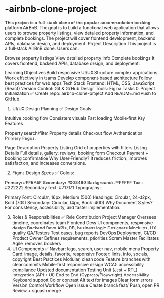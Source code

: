 # -airbnb-clone-project
This project is a full-stack clone of the popular accommodation booking platform AirBnB. The goal is to build a functional web application that allows users to browse property listings, view detailed property information, and complete bookings. The project will cover frontend development, backend APIs, database design, and deployment.
Project Description
This project is a full‑stack AirBnB clone. Users can:

Browse property listings
View detailed property info
Complete bookings
It covers frontend, backend APIs, database design, and deployment.

Learning Objectives
Build responsive UI/UX
Structure complex applications
Work effectively in teams
Develop component‑based architecture
Follow best practices for web apps
Tech Stack
Frontend: HTML, CSS, JavaScript (React)
Version Control: Git & GitHub
Design Tools: Figma
Tasks
0. Project Initialization ✅
Create repo: airbnb-clone-project
Add README.md
Push to GitHub
1. UI/UX Design Planning ✅
Design Goals:

Intuitive booking flow
Consistent visuals
Fast loading
Mobile‑first
Key Features:

Property search/filter
Property details
Checkout flow
Authentication
Primary Pages:

Page	Description
Property Listing	Grid of properties with filters
Listing Details	Full details, gallery, reviews, booking form
Checkout	Payment + booking confirmation
Why User‑Friendly? It reduces friction, improves satisfaction, and increases conversions.

2. Figma Design Specs ✅
Colors:

Primary: #FF5A5F
Secondary: #008489
Background: #FFFFFF
Text: #222222
Secondary Text: #717171
Typography:

Primary Font: Circular, 16px, Medium (500)
Headings: Circular, 24–32px, Bold (700)
Secondary: Circular, 14px, Book (400)
Why Document Styles? For consistency, accessibility, and faster implementation.

3. Roles & Responsibilities ✅
Role	Contribution
Project Manager	Oversees timeline, coordinates team
Frontend Devs	UI components, responsive design
Backend Devs	APIs, DB, business logic
Designers	Mockups, UX quality
QA/Testers	Test cases, bug reports
DevOps	Deployment, CI/CD
Product Owner	Defines requirements, priorities
Scrum Master	Facilitates Agile, removes blockers
4. UI Components ✅
Navbar: logo, search, user nav, mobile menu
Property Card: image, details, favorite, responsive
Footer: links, info, socials, copyright
Best Practices
Modular, clean code
Feature branches with clear commits
Mobile‑first responsive design
WCAG accessibility compliance
Updated documentation
Testing
Unit (Jest + RTL)
Integration (API + UI)
End‑to‑End (Cypress/Playwright)
Accessibility
Keyboard support
Color contrast
Alt text for images
Clear form errors
Version Control Workflow
Open issue
Create branch feat/<name>
Push, open PR
Review + squash merge
